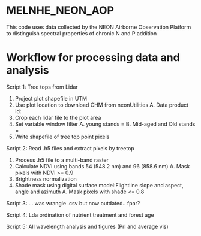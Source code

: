 # MELNHE_NEON_AOP
This code uses data collected by the NEON Airborne Observation Platform to distinguish spectral properties of chronic N and P addition


# Workflow for processing data and analysis

Script 1: Tree tops from Lidar
1. Project plot shapefile in UTM
2. Use plot location to download CHM from neonUtilities
	A. Data product id:
3. Crop each lidar file to the plot area
4. Set variable window filter
	A. young stands = 
	B. Mid-aged and Old stands = 
5. Write shapefile of tree top point pixels

Script 2: Read .h5 files and extract pixels by treetop
1. Process .h5 file to a multi-band raster
2. Calculate NDVI using bands 54 (548.2 nm) and 96 (858.6 nm)
	A. Mask pixels with NDVI >= 0.9
3. Brightness normalization
4. Shade mask using digital surface model:Flightline slope and aspect, angle and azimuth
	A. Mask pixels with shade <= 0.8

Script 3: ... was wrangle .csv but now outdated.. fpar?

Script 4: Lda ordination of nutrient treatment and forest age

Script 5: All wavelength analysis and figures (Pri and average vis)

